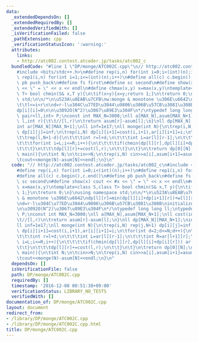 ```yaml
---
data:
  _extendedDependsOn: []
  _extendedRequiredBy: []
  _extendedVerifiedWith: []
  _isVerificationFailed: false
  _pathExtension: cpp
  _verificationStatusIcon: ':warning:'
  attributes:
    links:
    - http://atc002.contest.atcoder.jp/tasks/atc002_c
  bundledCode: "#line 1 \"DP/monge/ATC002C.cpp\"\n// http://atc002.contest.atcoder.jp/tasks/atc002_c\n\
    #include <bits/stdc++.h>\n#define rep(i,n) for(int i=0;i<(int)(n);i++)\n#define\
    \ rep1(i,n) for(int i=1;i<=(int)(n);i++)\n#define all(c) c.begin(),c.end()\n#define\
    \ pb push_back\n#define fs first\n#define sc second\n#define show(x) cout << #x\
    \ << \" = \" << x << endl\n#define chmax(x,y) x=max(x,y)\ntemplate<class S,class\
    \ T> bool chmin(S& x,T y){\n\tif(x>y){x=y;return 1;}\n\treturn 0;\n}\nusing namespace\
    \ std;\n\n/*\n\u523A\u8EAB\u7CFB\nw:monge & monotone \u306E\u6642\ndp[l][r]=min(dp[l][i]+dp[i+1][r])+w[l][r]\n\
    \t\tl<=i<r\n\nd=r-l\u304C\u77ED\u3044\u9806\u306B\u57CB\u3081\u308B\ninitialize\n\
    dp[i][i]=0\n\n\u3092O(N^2)\u3067\u89E3\u304F\n*/\ntypedef long long ll;\ntypedef\
    \ pair<ll,int> P;\nconst int MAX_N=3000;\nll a[MAX_N],asum[MAX_N+1];\nll cost(int\
    \ l,int r){\t\t//[l,r)\n\treturn asum[r]-asum[l];\n}\nll dp[MAX_N][MAX_N+1];\n\
    int ar[MAX_N][MAX_N+1];\nll inf=1e17;\nll monge(int N){\n\trep(i,N) rep(j,N+1)\
    \ dp[i][j]=inf;\n\trep(i,N) dp[i][i+1]=cost(i,i+1),ar[i][i+1]=i;\n\tfor(int d=2;d<=N;d++){\n\
    \t\trep(l,N+1-d){\n\t\t\tint r=l+d;\n\t\t\tint L=ar[l][r-1];\n\t\t\tint R=ar[l+1][r];\n\
    \t\t\tfor(int i=L;i<=R;i++){\n\t\t\t\tif(chmin(dp[l][r],dp[l][i]+dp[i][r])) ar[l][r]=i;\n\
    \t\t\t}\n\t\t\tdp[l][r]+=cost(l,r);\n\t\t}\n\t}\n\treturn dp[0][N];\n}\n\n\nint\
    \ main(){\n\tint N;\n\tcin>>N;\n\trep(i,N) cin>>a[i],asum[i+1]=asum[i]+a[i];\n\
    \tcout<<monge(N)-asum[N]<<endl;\n}\n"
  code: "// http://atc002.contest.atcoder.jp/tasks/atc002_c\n#include <bits/stdc++.h>\n\
    #define rep(i,n) for(int i=0;i<(int)(n);i++)\n#define rep1(i,n) for(int i=1;i<=(int)(n);i++)\n\
    #define all(c) c.begin(),c.end()\n#define pb push_back\n#define fs first\n#define\
    \ sc second\n#define show(x) cout << #x << \" = \" << x << endl\n#define chmax(x,y)\
    \ x=max(x,y)\ntemplate<class S,class T> bool chmin(S& x,T y){\n\tif(x>y){x=y;return\
    \ 1;}\n\treturn 0;\n}\nusing namespace std;\n\n/*\n\u523A\u8EAB\u7CFB\nw:monge\
    \ & monotone \u306E\u6642\ndp[l][r]=min(dp[l][i]+dp[i+1][r])+w[l][r]\n\t\tl<=i<r\n\
    \nd=r-l\u304C\u77ED\u3044\u9806\u306B\u57CB\u3081\u308B\ninitialize\ndp[i][i]=0\n\
    \n\u3092O(N^2)\u3067\u89E3\u304F\n*/\ntypedef long long ll;\ntypedef pair<ll,int>\
    \ P;\nconst int MAX_N=3000;\nll a[MAX_N],asum[MAX_N+1];\nll cost(int l,int r){\t\
    \t//[l,r)\n\treturn asum[r]-asum[l];\n}\nll dp[MAX_N][MAX_N+1];\nint ar[MAX_N][MAX_N+1];\n\
    ll inf=1e17;\nll monge(int N){\n\trep(i,N) rep(j,N+1) dp[i][j]=inf;\n\trep(i,N)\
    \ dp[i][i+1]=cost(i,i+1),ar[i][i+1]=i;\n\tfor(int d=2;d<=N;d++){\n\t\trep(l,N+1-d){\n\
    \t\t\tint r=l+d;\n\t\t\tint L=ar[l][r-1];\n\t\t\tint R=ar[l+1][r];\n\t\t\tfor(int\
    \ i=L;i<=R;i++){\n\t\t\t\tif(chmin(dp[l][r],dp[l][i]+dp[i][r])) ar[l][r]=i;\n\t\
    \t\t}\n\t\t\tdp[l][r]+=cost(l,r);\n\t\t}\n\t}\n\treturn dp[0][N];\n}\n\n\nint\
    \ main(){\n\tint N;\n\tcin>>N;\n\trep(i,N) cin>>a[i],asum[i+1]=asum[i]+a[i];\n\
    \tcout<<monge(N)-asum[N]<<endl;\n}\n"
  dependsOn: []
  isVerificationFile: false
  path: DP/monge/ATC002C.cpp
  requiredBy: []
  timestamp: '2016-12-08 00:51:38+09:00'
  verificationStatus: LIBRARY_NO_TESTS
  verifiedWith: []
documentation_of: DP/monge/ATC002C.cpp
layout: document
redirect_from:
- /library/DP/monge/ATC002C.cpp
- /library/DP/monge/ATC002C.cpp.html
title: DP/monge/ATC002C.cpp
---
```

